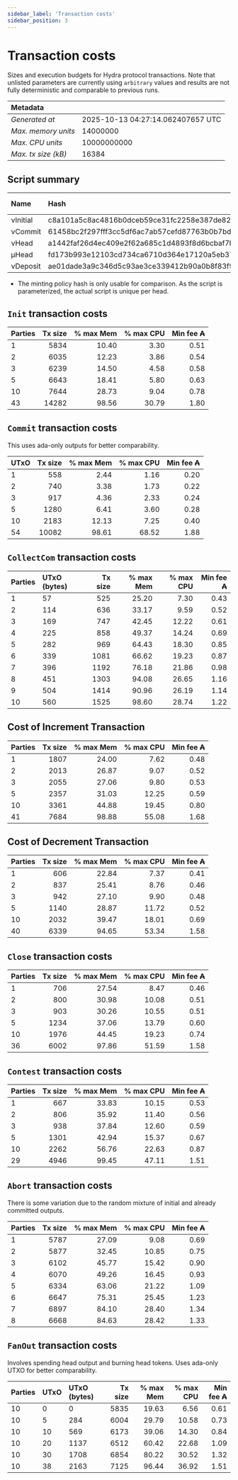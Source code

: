 ```yaml
--- 
sidebar_label: 'Transaction costs' 
sidebar_position: 3 
--- 
```


# Transaction costs 

Sizes and execution budgets for Hydra protocol transactions. Note that unlisted parameters are currently using `arbitrary` values and results are not fully deterministic and comparable to previous runs.

| Metadata | |
| :--- | :--- |
| _Generated at_ | 2025-10-13 04:27:14.062407657 UTC |
| _Max. memory units_ | 14000000 |
| _Max. CPU units_ | 10000000000 |
| _Max. tx size (kB)_ | 16384 |

## Script summary

| Name   | Hash | Size (Bytes) 
| :----- | :--- | -----------: 
| νInitial | c8a101a5c8ac4816b0dceb59ce31fc2258e387de828f02961d2f2045 | 2652 | 
| νCommit | 61458bc2f297fff3cc5df6ac7ab57cefd87763b0b7bd722146a1035c | 685 | 
| νHead | a1442faf26d4ec409e2f62a685c1d4893f8d6bcbaf7bcb59d6fa1340 | 14599 | 
| μHead | fd173b993e12103cd734ca6710d364e17120a5eb37a224c64ab2b188* | 5284 | 
| νDeposit | ae01dade3a9c346d5c93ae3ce339412b90a0b8f83f94ec6baa24e30c | 1102 | 

* The minting policy hash is only usable for comparison. As the script is parameterized, the actual script is unique per head.

## `Init` transaction costs

| Parties | Tx size | % max Mem | % max CPU | Min fee ₳ |
| :------ | ------: | --------: | --------: | --------: |
| 1| 5834 | 10.40 | 3.30 | 0.51 |
| 2| 6035 | 12.23 | 3.86 | 0.54 |
| 3| 6239 | 14.50 | 4.58 | 0.58 |
| 5| 6643 | 18.41 | 5.80 | 0.63 |
| 10| 7644 | 28.73 | 9.04 | 0.78 |
| 43| 14282 | 98.56 | 30.79 | 1.80 |


## `Commit` transaction costs
 This uses ada-only outputs for better comparability.

| UTxO | Tx size | % max Mem | % max CPU | Min fee ₳ |
| :--- | ------: | --------: | --------: | --------: |
| 1| 558 | 2.44 | 1.16 | 0.20 |
| 2| 740 | 3.38 | 1.73 | 0.22 |
| 3| 917 | 4.36 | 2.33 | 0.24 |
| 5| 1280 | 6.41 | 3.60 | 0.28 |
| 10| 2183 | 12.13 | 7.25 | 0.40 |
| 54| 10082 | 98.61 | 68.52 | 1.88 |


## `CollectCom` transaction costs

| Parties | UTxO (bytes) |Tx size | % max Mem | % max CPU | Min fee ₳ |
| :------ | :----------- |------: | --------: | --------: | --------: |
| 1 | 57 | 525 | 25.20 | 7.30 | 0.43 |
| 2 | 114 | 636 | 33.17 | 9.59 | 0.52 |
| 3 | 169 | 747 | 42.45 | 12.22 | 0.61 |
| 4 | 225 | 858 | 49.37 | 14.24 | 0.69 |
| 5 | 282 | 969 | 64.43 | 18.30 | 0.85 |
| 6 | 339 | 1081 | 66.62 | 19.23 | 0.87 |
| 7 | 396 | 1192 | 76.18 | 21.86 | 0.98 |
| 8 | 451 | 1303 | 94.08 | 26.65 | 1.16 |
| 9 | 504 | 1414 | 90.96 | 26.19 | 1.14 |
| 10 | 560 | 1525 | 98.60 | 28.74 | 1.22 |


## Cost of Increment Transaction

| Parties | Tx size | % max Mem | % max CPU | Min fee ₳ |
| :------ | ------: | --------: | --------: | --------: |
| 1| 1807 | 24.00 | 7.62 | 0.48 |
| 2| 2013 | 26.87 | 9.07 | 0.52 |
| 3| 2055 | 27.06 | 9.80 | 0.53 |
| 5| 2357 | 31.03 | 12.25 | 0.59 |
| 10| 3361 | 44.88 | 19.45 | 0.80 |
| 41| 7684 | 98.88 | 55.08 | 1.68 |


## Cost of Decrement Transaction

| Parties | Tx size | % max Mem | % max CPU | Min fee ₳ |
| :------ | ------: | --------: | --------: | --------: |
| 1| 606 | 22.84 | 7.37 | 0.41 |
| 2| 837 | 25.41 | 8.76 | 0.46 |
| 3| 942 | 27.10 | 9.90 | 0.48 |
| 5| 1140 | 28.87 | 11.72 | 0.52 |
| 10| 2032 | 39.47 | 18.01 | 0.69 |
| 40| 6339 | 94.65 | 53.34 | 1.58 |


## `Close` transaction costs

| Parties | Tx size | % max Mem | % max CPU | Min fee ₳ |
| :------ | ------: | --------: | --------: | --------: |
| 1| 706 | 27.54 | 8.47 | 0.46 |
| 2| 800 | 30.98 | 10.08 | 0.51 |
| 3| 903 | 30.26 | 10.55 | 0.51 |
| 5| 1234 | 37.06 | 13.79 | 0.60 |
| 10| 1976 | 44.45 | 19.23 | 0.74 |
| 36| 6002 | 97.86 | 51.59 | 1.58 |


## `Contest` transaction costs

| Parties | Tx size | % max Mem | % max CPU | Min fee ₳ |
| :------ | ------: | --------: | --------: | --------: |
| 1| 667 | 33.83 | 10.15 | 0.53 |
| 2| 806 | 35.92 | 11.40 | 0.56 |
| 3| 938 | 37.84 | 12.60 | 0.59 |
| 5| 1301 | 42.94 | 15.37 | 0.67 |
| 10| 2262 | 56.76 | 22.63 | 0.87 |
| 29| 4946 | 99.45 | 47.11 | 1.51 |


## `Abort` transaction costs
There is some variation due to the random mixture of initial and already committed outputs.

| Parties | Tx size | % max Mem | % max CPU | Min fee ₳ |
| :------ | ------: | --------: | --------: | --------: |
| 1| 5787 | 27.09 | 9.08 | 0.69 |
| 2| 5877 | 32.45 | 10.85 | 0.75 |
| 3| 6102 | 45.77 | 15.42 | 0.90 |
| 4| 6070 | 49.26 | 16.45 | 0.93 |
| 5| 6334 | 63.06 | 21.22 | 1.09 |
| 6| 6647 | 75.31 | 25.45 | 1.23 |
| 7| 6897 | 84.10 | 28.40 | 1.34 |
| 8| 6668 | 84.63 | 28.42 | 1.33 |


## `FanOut` transaction costs
Involves spending head output and burning head tokens. Uses ada-only UTXO for better comparability.

| Parties | UTxO  | UTxO (bytes) | Tx size | % max Mem | % max CPU | Min fee ₳ |
| :------ | :---- | :----------- | ------: | --------: | --------: | --------: |
| 10 | 0 | 0 | 5835 | 19.63 | 6.56 | 0.61 |
| 10 | 5 | 284 | 6004 | 29.79 | 10.58 | 0.73 |
| 10 | 10 | 569 | 6173 | 39.06 | 14.30 | 0.84 |
| 10 | 20 | 1137 | 6512 | 60.42 | 22.68 | 1.09 |
| 10 | 30 | 1708 | 6854 | 80.22 | 30.52 | 1.32 |
| 10 | 38 | 2163 | 7125 | 96.44 | 36.92 | 1.51 |

